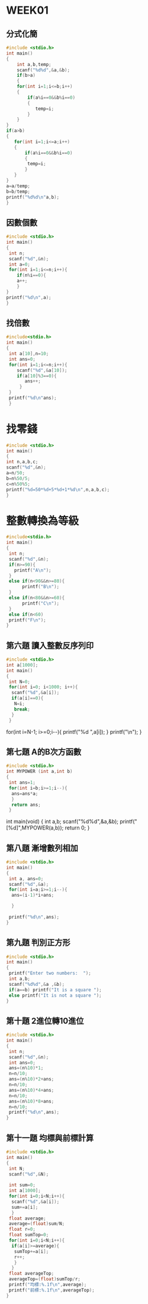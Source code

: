 # WEEK01

## 分式化簡
```C
#include <stdio.h>
int main()
{
    int a,b,temp;
    scanf("%d%d",&a,&b);
    if(b>a)
    {
    for(int i=1;i<=b;i++)
    {
        if(a%i==0&&b%i==0)
        {
           temp=i;
        }
    }
}
if(a>b)
{
   for(int i=1;i<=a;i++)
   {
       if(a%i==0&&b%i==0)
       {
        temp=i;
       }
   }
}
a=a/temp;
b=b/temp;
printf("%d%d\n"a,b);
}
```

## 因數個數
```C
#include <stdio.h>
int main()
{
 int n;
 scanf("%d",&n);
 int a=0;
 for(int i=1;i<=n;i++){
    if(n%i==0){
    a++;
    }
}
printf("%d\n",a);
}
```

## 找倍數
```C
#include<stdio.h>
int main()
{
 int a[10],n=10;
 int ans=0;
 for(int i=1;i<=n;i++){
    scanf("%d",&a[10]);
    if(a[10]%3==0){
       ans++;
     }
 }
 printf("%d\n"ans);
 }
 ```
 
 # 找零錢
 ```C 
#include <stdio.h>
int main()
{
 int n,a,b,c;
 scanf("%d",&n);
 a=n/50;
 b=n%50/5;
 c=n%50%5;
 printf("%d=50*%d+5*%d+1*%d\n",n,a,b,c);
 }
```

# 整數轉換為等級
```C
#include<stdio.h>
int main()
{
 int n;
 scanf("%d",&n);
 if(n>=90){
   printf("A\n");
 }
 else if(n<90&&n>=80){
      printf("B\n");
 }
 else if(n<80&&n>=60){
      printf("C\n");
 }
 else if(n<60)
 printf("F\n");
}
```


## 第六題 讀入整數反序列印 
```C
#include <stdio.h>
int a[1000];
int main()
{
 int N=0;
 for(int i=0; i<1000; i++){
  scanf("%d",&a[i]);
  if(a[i]==0){
   N=i;
   break;
  }
 }
 ```
 for(int i=N-1; i>=0;i--){
  printf("%d ",a[i]);
 }
 printf("\n");
}
## 第七題 A的B次方函數
```C
#include <stdio.h>
int MYPOWER (int a,int b)
{
 int ans=1;
 for(int i=b;i>=1;i--){
  ans=ans*a;
  }
  return ans;
 }
```

int main(void)
{
 int a,b;
 scanf("%d%d",&a,&b);
 printf("[%d]",MYPOWER(a,b));
 return 0;
}
## 第八題 漸增數列相加
```C
#include <stdio.h>
int main()
{
 int a, ans=0;
 scanf("%d",&a);
 for(int i=a;i>=1;i--){
  ans=(i-1)*i+ans;

  }
 
 printf("%d\n",ans);
}
```
## 第九題 判別正方形 
```C
#include <stdio.h>
int main()
{
 printf("Enter two numbers:  ");
 int a,b;
 scanf("%d%d",&a ,&b);
 if(a==b) printf("It is a square ");
 else printf("It is not a square ");
}
```
## 第十題 2進位轉10進位 
```C
#include <stdio.h>
int main()
{
 int n;
 scanf("%d",&n);
 int ans=0;
 ans=(n%10)*1;
 n=n/10;
 ans=(n%10)*2+ans;
 n=n/10;
 ans=(n%10)*4+ans;
 n=n/10;
 ans=(n%10)*8+ans;
 n=n/10;
 printf("%d\n",ans);
}
```
## 第十一題 均標與前標計算
```C
#include <stdio.h>
int main()
{
 int N;
 scanf("%d",&N);
 
 int sum=0;
 int a[1000];
 for(int i=0;i<N;i++){
  scanf("%d",&a[i]);
  sum+=a[i];
  }
 float average;
 average=(float)sum/N;
 float r=0;
 float sumTop=0;
 for(int i=0;i<N;i++){
  if(a[i]>=average){
   sumTop+=a[i];
   r++;
   }
  }
 float averageTop;
 averageTop=(float)sumTop/r;
 printf("均標:%.1f\n",average);
 printf("前標:%.1f\n",averageTop);
}
```






    
